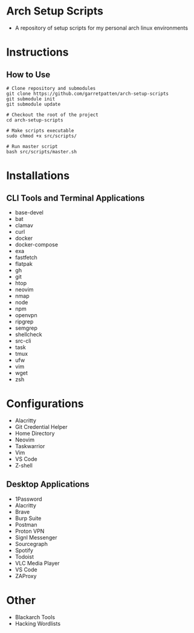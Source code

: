 # Arch Setup Scripts
- A repository of setup scripts for my personal arch linux environments

# Instructions

## How to Use
```
# Clone repository and submodules
git clone https://github.com/garretpatten/arch-setup-scripts
git submodule init
git submodule update

# Checkout the root of the project
cd arch-setup-scripts

# Make scripts executable
sudo chmod +x src/scripts/

# Run master script
bash src/scripts/master.sh
```

# Installations

## CLI Tools and Terminal Applications
- base-devel
- bat
- clamav
- curl
- docker
- docker-compose
- exa
- fastfetch
- flatpak
- gh
- git
- htop
- neovim
- nmap
- node
- npm
- openvpn
- ripgrep
- semgrep
- shellcheck
- src-cli
- task
- tmux
- ufw
- vim
- wget
- zsh

# Configurations
- Alacritty
- Git Credential Helper
- Home Directory
- Neovim
- Taskwarrior
- Vim
- VS Code
- Z-shell

## Desktop Applications
- 1Password
- Alacritty
- Brave
- Burp Suite
- Postman
- Proton VPN
- Signl Messenger
- Sourcegraph
- Spotify
- Todoist
- VLC Media Player
- VS Code
- ZAProxy

# Other
- Blackarch Tools
- Hacking Wordlists
